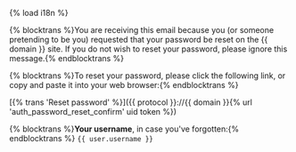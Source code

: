 {% load i18n %}

{% blocktrans %}You are receiving this email because you (or someone pretending to be you) requested that your password be reset on the {{ domain }} site. If you do not wish to reset your password, please ignore this message.{% endblocktrans %}

{% blocktrans %}To reset your password, please click the following link, or copy and paste it into your web browser:{% endblocktrans %}

[{% trans 'Reset password' %}]({{ protocol }}://{{ domain }}{% url 'auth_password_reset_confirm' uid token %})

{% blocktrans %}**Your username**, in case you've forgotten:{% endblocktrans %} `{{ user.username }}`

